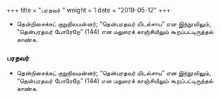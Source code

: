 ﻿+++
title = "பரதவர்  "
weight = 1
date = "2019-05-12"
+++


-  தென்றிசைக்கட் குறுநிலமன்னர்; “தென்பரதவர் மிடல்சாய” என இந்நூலிலும், “தென்பரதவர் போரேறே” (144)  என மதுரைக் காஞ்சியிலும் கூறப்பட்டிருத்தல் காண்க. 
  
### பரதவர்  
-  தென்றிசைக்கட் குறுநிலமன்னர்; “தென்பரதவர் மிடல்சாய” என இந்நூலிலும், “தென்பரதவர் போரேறே” (144)  என மதுரைக் காஞ்சியிலும் கூறப்பட்டிருத்தல் காண்க. 
